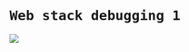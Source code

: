 # `Web stack debugging 1`
![](https://cdn.educba.com/academy/wp-content/uploads/2019/09/What-is-Debugging.png)